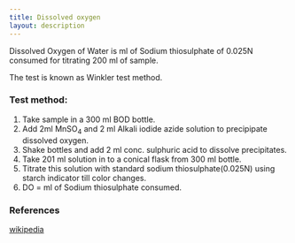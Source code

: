 ```yaml
---
title: Dissolved oxygen
layout: description
---
```


Dissolved Oxygen of Water is ml of Sodium thiosulphate of 0.025N consumed for titrating 200 ml of sample.  

The test is known as Winkler  test method.
###  Test method:
1. Take sample in a 300 ml BOD bottle.
2. Add 2ml MnSO<sub>4</sub> and 2 ml Alkali iodide azide solution to precipipate dissolved oxygen.
3. Shake bottles and add 2 ml conc. sulphuric acid to dissolve precipitates.
4. Take 201 ml solution in to a conical flask from 300 ml bottle.
5. Titrate this solution with standard sodium thiosulphate(0.025N) using starch indicator till color changes.
6. DO = ml of Sodium thiosulphate consumed.
### References
[wikipedia](https://en.wikipedia.org/wiki/Oxygenation)

